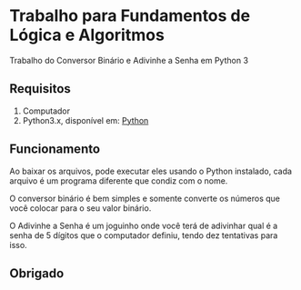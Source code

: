 # Trabalho para Fundamentos de Lógica e Algoritmos
Trabalho do Conversor Binário e Adivinhe a Senha em Python 3

## Requisitos
1. Computador
2. Python3.x, disponível em: [Python](https://python.org)

## Funcionamento

Ao baixar os arquivos, pode executar eles usando o Python instalado, cada arquivo é um programa diferente que condiz com o nome.

O conversor binário é bem simples e somente converte os números que você colocar para o seu valor binário.

O Adivinhe a Senha é um joguinho onde você terá de adivinhar qual é a senha de 5 dígitos que o computador definiu, tendo dez tentativas para isso.

## Obrigado
